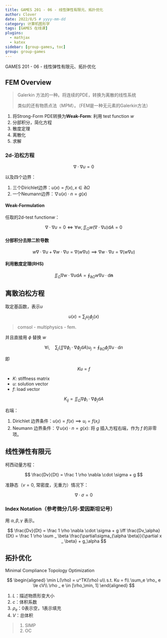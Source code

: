 ```yaml
---
title: GAMES 201 - 06 - 线性弹性有限元、拓扑优化
author: Clover
date: 2022/8/5 # yyyy-mm-dd
category: 计算机图形学
tags: [GAMES 在线课]
plugins:
  - mathjax
  - katex
sidebar: [group-games, toc]
group: group-games
---
```


GAMES 201 - 06 - 线性弹性有限元、拓扑优化

<!-- more -->

## FEM Overview

> Galerkin 方法的一种。将连续的PDE，转换为离散的线性系统
> 
> 类似的还有物质点法（MPM）。（FEM是一种无元素的Galerkin方法）

1. 将Strong-Form PDE转换为**Weak-Form**: 利用 test function $w$
2. 分部积分，简化方程
3. 散度定理
4. 离散化
5. 求解

### 2d-泊松方程

$$
\nabla \cdot \nabla u = 0
$$

以及四个边界：

1. 三个Dirichlet边界：$u(x) = f(x), x\in \partial \Omega$
2. 一个Neumann边界：$\nabla u(x) \cdot n = g(x)$

#### Weak-Formulation

任取的2d-test function$w$：

$$
\nabla \cdot \nabla u = 0 \iff \forall w, \iint _ \Omega w (\nabla \cdot \nabla u) \mathrm d A = 0
$$

#### 分部积分去除二阶导数

$$
w\nabla \cdot \nabla u + \nabla w\cdot \nabla u = \nabla (w \nabla u) \implies 
\nabla w\cdot \nabla u = \nabla (w \nabla u)
$$

#### 利用散度定理(RHS)

$$
\iint _ \Omega \nabla w \cdot \nabla u \mathrm dA = \oint _{\partial \Omega} w \nabla u \cdot \mathrm d\mathbf n
$$

## 离散泊松方程

取定基函数，表示$u$

$$
u(x) = \sum_j u _ j \phi _ j (x)
$$

> comsol - multiphysics - fem.

并且直接用 $\phi$ 替换 $w$

$$
\forall i, \quad \sum _ j (\iint \nabla \phi _ i \cdot \nabla \phi _ j \mathrm dA) u_j = 
\oint _ {\partial \Omega} \phi _ j \nabla u \cdot \mathrm dn
$$

即

$$
Ku = f
$$

- $K$: stiffness matrix
- $u$: solution vector
- $f$: load vector

$$
K_{ij} = \iint _{\Omega} \nabla \phi_i \cdot \nabla \phi _ j \mathrm dA
$$

右端：

1. Dirichlet 边界条件：$u(x) = f(x)\implies u_i = f(x_i)$
2. Neumann 边界条件：$\nabla u (x) \cdot n = g(x)$: 将 $g$ 插入方程右端，作为 $f$ 的非零项。

## 线性弹性有限元

柯西动量方程：

$$
\frac{Dv}{Dt} = \frac 1 \rho \nabla \cdot \sigma + g
$$

准静态（$v = 0$, 常密度，无重力）情况下：

$$
\nabla \cdot \sigma = 0
$$

### Index Notation（参考微分几何-爱因斯坦记号）

用 $\alpha,\beta, \gamma$ 表示。

$$
\frac{Dv}{Dt} = \frac 1 \rho \nabla \cdot \sigma + g \iff 
\frac{Dv_\alpha}{Dt} = \frac 1 \rho \sum _ \beta \frac{\partial\sigma_{\alpha \beta}}{\partial x _ \beta} + g_\alpha
$$

## 拓扑优化

Minimal Compliance Topology Optimization

$$
\begin{aligned}
\min L(\rho) = u^TK(\rho) u\\
s.t. Ku = f\\
\sum_e \rho_ e \le cV\\
\rho _ e \in [\rho_\min, 1]
\end{aligned}
$$

1. $L$：描述物质形变大小
2. $c$：体积系数
3. $\rho_e$：0表示空，1表示填充
4. $V$：总体积

> 1. SIMP 
> 2. OC


